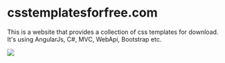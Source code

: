 csstemplatesforfree.com
=======================

This is a website that provides a collection of css templates for download. It's using AngularJs, C#, MVC, WebApi, Bootstrap etc.

![](https://raw.githubusercontent.com/victorantos/csstemplatesforfree.com/master/Assets/images/print-screen.png)
